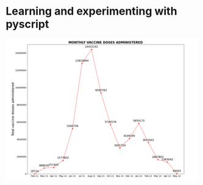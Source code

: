 # Learning and experimenting with pyscript
![alt text](https://github.com/amerwafiy/pyscript-primer/blob/main/vacc-plot.png)
